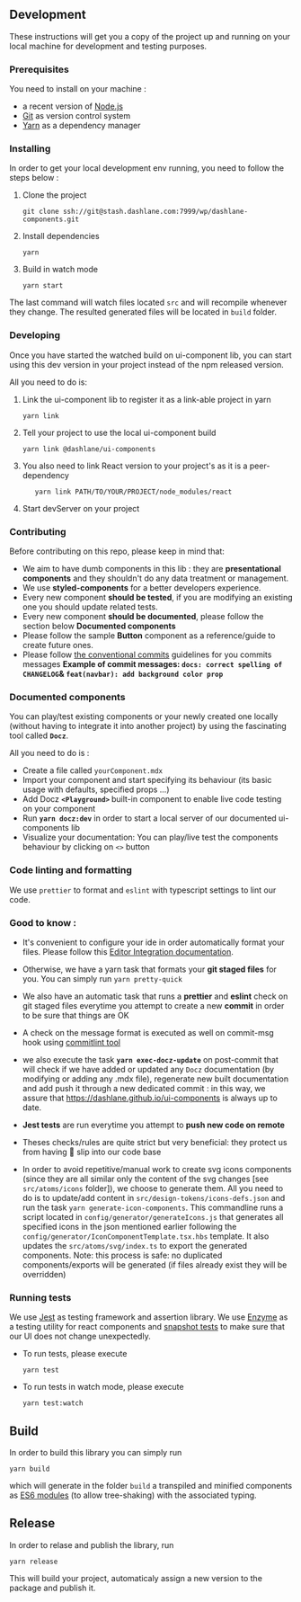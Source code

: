 ## Development

These instructions will get you a copy of the project up and running on your local machine for development and testing purposes.

### Prerequisites

You need to install on your machine :

- a recent version of [Node.js](https://nodejs.org/)
- [Git](https://git-scm.com/book/en/v2/Getting-Started-Installing-Git) as version control system
- [Yarn](https://yarnpkg.com/lang/en/docs/install/#mac-stable) as a dependency manager

### Installing

In order to get your local development env running, you need to follow the steps below :

1. Clone the project

   ```
   git clone ssh://git@stash.dashlane.com:7999/wp/dashlane-components.git
   ```

2. Install dependencies

   ```
   yarn
   ```

3. Build in watch mode

   ```
   yarn start
   ```

The last command will watch files located `src` and will recompile whenever they change. The resulted generated files will be located in `build` folder.

### Developing

Once you have started the watched build on ui-component lib, you can start using this dev version in your project instead of the npm released version.

All you need to do is:

1. Link the ui-component lib to register it as a link-able project in yarn

   ```
   yarn link
   ```

2. Tell your project to use the local ui-component build

   ```
   yarn link @dashlane/ui-components
   ```

3. You also need to link React version to your project's as it is a peer-dependency
   ```
      yarn link PATH/TO/YOUR/PROJECT/node_modules/react
   ```

4) Start devServer on your project

### Contributing

Before contributing on this repo, please keep in mind that:

- We aim to have dumb components in this lib : they are <strong>presentational components</strong> and they shouldn't do any data treatment or management.
- We use <strong>styled-components</strong> for a better developers experience.
- Every new component <strong>should be tested</strong>, if you are modifying an existing one you should update related tests.
- Every new component <strong>should be documented</strong>, please follow the section below <strong>Documented components</strong>
- Please follow the sample <strong>Button</strong> component as a reference/guide to create future ones.
- Please follow [the conventional commits](https://www.conventionalcommits.org/en/v1.0.0-beta.2/) guidelines for you commits messages <strong>Example of commit messages: `docs: correct spelling of CHANGELOG`& `feat(navbar): add background color prop`</strong>

### Documented components

You can play/test existing components or your newly created one locally (without having to integrate it into another project) by using the fascinating tool called <strong>`Docz`</strong>.

All you need to do is :

- Create a file called `yourComponent.mdx`
- Import your component and start specifying its behaviour (its basic usage with defaults, specified props ...)
- Add Docz <strong> `<Playground>` </strong> built-in component to enable live code testing on your component
- Run <strong>`yarn docz:dev`</strong> in order to start a local server of our documented ui-components lib
- Visualize your documentation: You can play/live test the components behaviour by clicking on `<>` button

### Code linting and formatting

We use `prettier` to format and `eslint` with typescript settings to lint our code.

### Good to know :

- It's convenient to configure your ide in order automatically format your files. Please follow this [Editor Integration documentation](https://prettier.io/docs/en/editors.html).

- Otherwise, we have a yarn task that formats your <strong>git staged files</strong> for you. You can simply run `yarn pretty-quick`

- We also have an automatic task that runs a <strong>prettier</strong> and <strong>eslint</strong> check on git staged files everytime you attempt to create a new <strong>commit</strong> in order to be sure that things are OK

- A check on the message format is executed as well on commit-msg hook using [commitlint tool](https://github.com/conventional-changelog/commitlint)

- we also execute the task <strong>`yarn exec-docz-update`</strong> on post-commit that will check if we have added or updated any `Docz` documentation (by modifying or adding any .mdx file), regenerate new built documentation and add push it through a new dedicated commit : in this way, we assure that https://dashlane.github.io/ui-components is always up to date.

- <strong>Jest tests</strong> are run everytime you attempt to <strong>push new code on remote</strong>

- Theses checks/rules are quite strict but very beneficial: they protect us from having :poop: slip into our code base

- In order to avoid repetitive/manual work to create svg icons components (since they are all similar only the content of the svg changes [see `src/atoms/icons` folder]), we choose to generate them. All you need to do is to update/add content in `src/design-tokens/icons-defs.json` and run the task `yarn generate-icon-components`. This commandline runs a script located in `config/generator/generateIcons.js` that generates all specified icons in the json mentioned earlier following the `config/generator/IconComponentTemplate.tsx.hbs` template. It also updates the `src/atoms/svg/index.ts` to export the generated components. Note: this process is safe: no duplicated components/exports will be generated (if files already exist they will be overridden)

### Running tests

We use [Jest](https://jestjs.io/) as testing framework and assertion library. We use [Enzyme](https://airbnb.io/enzyme/) as a testing utility for react components and [snapshot tests](https://jestjs.io/docs/en/snapshot-testing) to make sure that our UI does not change unexpectedly.

- To run tests, please execute

  ```
  yarn test
  ```

- To run tests in watch mode, please execute

  ```
  yarn test:watch
  ```

## Build

In order to build this library you can simply run

```
yarn build
```

which will generate in the folder `build` a transpiled and minified components as [ES6 modules](https://rollupjs.org/guide/en/#es-module-syntax) (to allow tree-shaking) with the associated typing.

## Release

In order to relase and publish the library, run

```
yarn release
```

This will build your project, automaticaly assign a new version to the package and publish it.
